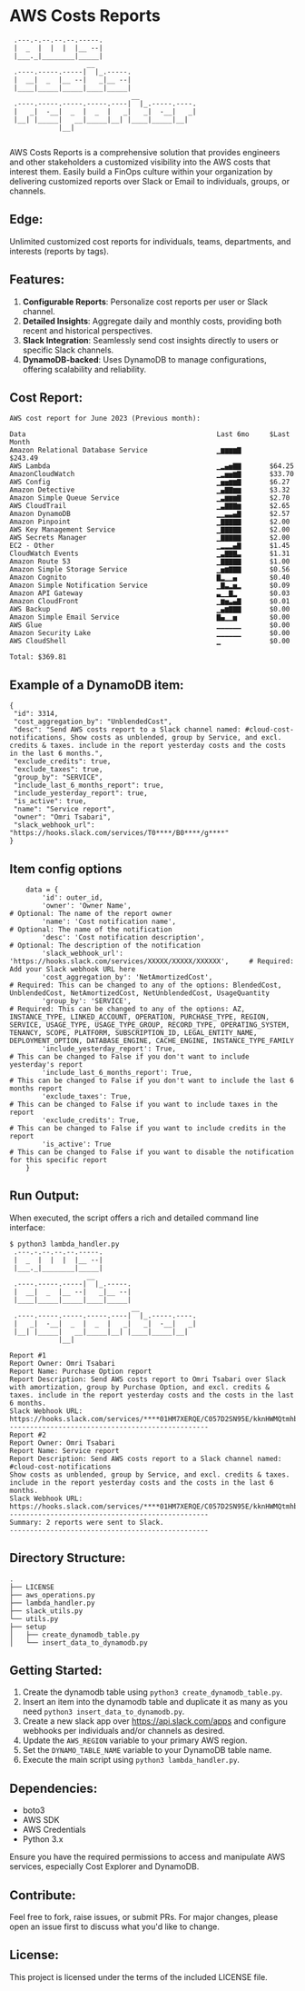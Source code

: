 # AWS Costs Reports

``` 
 .---.-.--.--.--.-----.                       
 |  _  |  |  |  |__ --|                       
 |___._|________|_____|                       
                   __                         
 .----.-----.-----|  |_.-----.                
 |  __|  _  |__ --|   _|__ --|                
 |____|_____|_____|____|_____|
                              __              
 .----.-----.-----.-----.----|  |_.-----.----.
 |   _|  -__|  _  |  _  |   _|   _|  -__|   _|
 |__| |_____|   __|_____|__| |____|_____|__|  
            |__|                              
                                              
``` 

AWS Costs Reports is a comprehensive solution that provides engineers and other stakeholders a customized visibility into the AWS costs that interest them.
Easily build a FinOps culture within your organization by delivering customized reports over Slack or Email to individuals, groups, or channels.

## Edge:
Unlimited customized cost reports for individuals, teams, departments, and interests (reports by tags).

## Features:

1. **Configurable Reports**: Personalize cost reports per user or Slack channel. 
2. **Detailed Insights**: Aggregate daily and monthly costs, providing both recent and historical perspectives.
3. **Slack Integration**: Seamlessly send cost insights directly to users or specific Slack channels.
4. **DynamoDB-backed**: Uses DynamoDB to manage configurations, offering scalability and reliability.

## Cost Report:

```
AWS cost report for June 2023 (Previous month):

Data                                               Last 6mo     $Last Month
Amazon Relational Database Service                 ▁▆▆▆▆▇       $243.49
AWS Lambda                                         ▁▂▄▅▇▇       $64.25
AmazonCloudWatch                                   ▁▂▅▅▆▇       $33.70
AWS Config                                         ▁▅▅▆▆▇       $6.27
Amazon Detective                                   ▁▄▇▇▆▆       $3.32
Amazon Simple Queue Service                        ▁▃▆▆▆▇       $2.70
AWS CloudTrail                                     ▁▃▇▇▇▆       $2.65
Amazon DynamoDB                                    ▁▁▃▃▄▇       $2.57
Amazon Pinpoint                                    ▁▇▇▇▇▇       $2.00
AWS Key Management Service                         ▁▇▇▇▇▇       $2.00
AWS Secrets Manager                                ▁▇▇▇▇▇       $2.00
EC2 - Other                                        ▁▂▂▂▄▇       $1.45
CloudWatch Events                                  ▁▃▇▇▇▃       $1.31
Amazon Route 53                                    ▁▇▇▇▇▇       $1.00
Amazon Simple Storage Service                      ▁▅▆▇▇▇       $0.56
Amazon Cognito                                     ▇▂▁▁▄        $0.40
Amazon Simple Notification Service                 ▁▇▃▂▅▂       $0.09
Amazon API Gateway                                 ▃▁▁▇▂        $0.03
Amazon CloudFront                                  ▁▆▅▃▄▇       $0.01
AWS Backup                                         ▁▄▆▇▇▇       $0.00
Amazon Simple Email Service                        ▇▄▁▁▅        $0.00
AWS Glue                                           ▁▁▁▁▁▁       $0.00
Amazon Security Lake                               ▁▁▁▁▁▁       $0.00
AWS CloudShell                                     ▁            $0.00

Total: $369.81
```

## Example of a DynamoDB item:
```
{
 "id": 3314,
 "cost_aggregation_by": "UnblendedCost",
 "desc": "Send AWS costs report to a Slack channel named: #cloud-cost-notifications, Show costs as unblended, group by Service, and excl. credits & taxes. include in the report yesterday costs and the costs in the last 6 months.",
 "exclude_credits": true,
 "exclude_taxes": true,
 "group_by": "SERVICE",
 "include_last_6_months_report": true,
 "include_yesterday_report": true,
 "is_active": true,
 "name": "Service report",
 "owner": "Omri Tsabari",
 "slack_webhook_url": "https://hooks.slack.com/services/T0****/B0****/g****"
}
```

## Item config options
```
    data = {
        'id': outer_id,
        'owner': 'Owner Name',                                                          # Optional: The name of the report owner
        'name': 'Cost notification name',                                               # Optional: The name of the notification
        'desc': 'Cost notification description',                                        # Optional: The description of the notification
        'slack_webhook_url': 'https://hooks.slack.com/services/XXXXX/XXXXX/XXXXXX',     # Required: Add your Slack webhook URL here
        'cost_aggregation_by': 'NetAmortizedCost',                                      # Required: This can be changed to any of the options: BlendedCost, UnblendedCost, NetAmortizedCost, NetUnblendedCost, UsageQuantity
        'group_by': 'SERVICE',                                                          # Required: This can be changed to any of the options: AZ, INSTANCE_TYPE, LINKED_ACCOUNT, OPERATION, PURCHASE_TYPE, REGION, SERVICE, USAGE_TYPE, USAGE_TYPE_GROUP, RECORD_TYPE, OPERATING_SYSTEM, TENANCY, SCOPE, PLATFORM, SUBSCRIPTION_ID, LEGAL_ENTITY_NAME, DEPLOYMENT_OPTION, DATABASE_ENGINE, CACHE_ENGINE, INSTANCE_TYPE_FAMILY
        'include_yesterday_report': True,                                               # This can be changed to False if you don't want to include yesterday's report
        'include_last_6_months_report': True,                                           # This can be changed to False if you don't want to include the last 6 months report
        'exclude_taxes': True,                                                          # This can be changed to False if you want to include taxes in the report
        'exclude_credits': True,                                                        # This can be changed to False if you want to include credits in the report
        'is_active': True                                                               # This can be changed to False if you want to disable the notification for this specific report
    }
```

## Run Output:

When executed, the script offers a rich and detailed command line interface:

```
$ python3 lambda_handler.py 
 .---.-.--.--.--.-----.                       
 |  _  |  |  |  |__ --|                       
 |___._|________|_____|                       
                   __                         
 .----.-----.-----|  |_.-----.                
 |  __|  _  |__ --|   _|__ --|                
 |____|_____|_____|____|_____|
                              __              
 .----.-----.-----.-----.----|  |_.-----.----.
 |   _|  -__|  _  |  _  |   _|   _|  -__|   _|
 |__| |_____|   __|_____|__| |____|_____|__|  
            |__|                              
                                              
Report #1
Report Owner: Omri Tsabari
Report Name: Purchase Option report
Report Description: Send AWS costs report to Omri Tsabari over Slack with amortization, group by Purchase Option, and excl. credits & taxes. include in the report yesterday costs and the costs in the last 6 months.
Slack Webhook URL: https://hooks.slack.com/services/****01HM7XERQE/C057D2SN95E/kknHWMQtmhb6kKZZUN0kgpr****
-------------------------------------------------
Report #2
Report Owner: Omri Tsabari
Report Name: Service report
Report Description: Send AWS costs report to a Slack channel named: #cloud-cost-notifications
Show costs as unblended, group by Service, and excl. credits & taxes. 
include in the report yesterday costs and the costs in the last 6 months.
Slack Webhook URL: https://hooks.slack.com/services/****01HM7XERQE/C057D2SN95E/kknHWMQtmhb6kKZZUN0kgpr****
-------------------------------------------------
Summary: 2 reports were sent to Slack.
-------------------------------------------------
```

## Directory Structure:

```
.
├── LICENSE
├── aws_operations.py
├── lambda_handler.py
├── slack_utils.py
└── utils.py
├── setup
│   ├── create_dynamodb_table.py
│   └── insert_data_to_dynamodb.py
```

## Getting Started:

1. Create the dynamodb table using `python3 create_dynamodb_table.py`.
2. Insert an item into the dynamodb table and duplicate it as many as you need `python3 insert_data_to_dynamodb.py`.
3. Create a new slack app over https://api.slack.com/apps and configure webhooks per individuals and/or channels as desired.
4. Update the `AWS_REGION` variable to your primary AWS region.
5. Set the `DYNAMO_TABLE_NAME` variable to your DynamoDB table name.
6. Execute the main script using `python3 lambda_handler.py`.

## Dependencies:

- boto3
- AWS SDK
- AWS Credentials
- Python 3.x

Ensure you have the required permissions to access and manipulate AWS services, especially Cost Explorer and DynamoDB.

## Contribute:

Feel free to fork, raise issues, or submit PRs. For major changes, please open an issue first to discuss what you'd like to change.

## License:

This project is licensed under the terms of the included LICENSE file.

